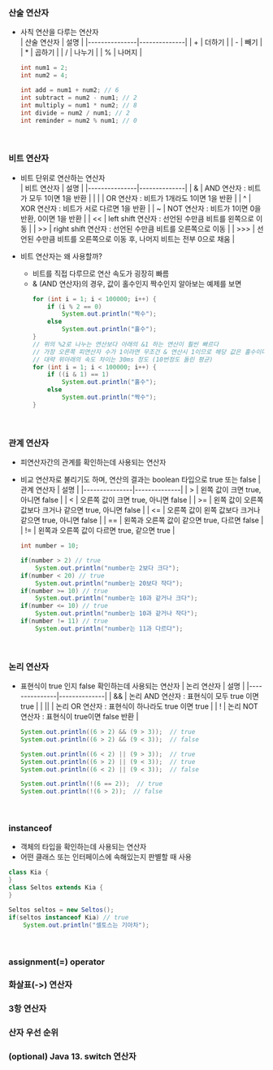 ### 산술 연산자
- 사칙 연산을 다루는 연산자  
  |   산술 연산자    |  	   설명     |
  |---------------|--------------|
  | +             |  더하기 |
  | -             |  빼기  | 
  | *             |  곱하기 |
  | /             |  나누기 |
  | %             |  나머지 |
  ~~~java
  int num1 = 2;
  int num2 = 4;
  
  int add = num1 + num2; // 6
  int subtract = num2 - num1; // 2
  int multiply = num1 * num2; // 8
  int divide = num2 / num1; // 2
  int reminder = num2 % num1; // 0
  
  ~~~
  
</br>


### 비트 연산자
- 비트 단위로 연산하는 연산자  
  |   비트 연산자    |  	   설명     |
  |---------------|--------------|
  | &             |  AND 연산자 : 비트가 모두 1이면 1을 반환 | 
  | \|             |  OR 연산자 : 비트가 1개라도 1이면 1을 반환  | 
  | ^             |  XOR 연산자 : 비트가 서로 다르면 1을 반환 | 
  | ~             |  NOT 연산자 : 비트가 1이면 0을 반환, 0이면 1을 반환 | 
  | <<             |  left shift 연산자 : 선언된 수만큼 비트를 왼쪽으로 이동 | 
  | >>             |  right shift 연산자 : 선언된 수만큼 비트를 오른쪽으로 이동 | 
  | >>>            |  선언된 수만큼 비트를 오른쪽으로 이동 후, 나머지 비트는 전부 0으로 채움 | 
  

- 비트 연산자는 왜 사용할까?
  - 비트를 직접 다루므로 연산 속도가 굉장히 빠름
  - & (AND 연산자)의 경우, 값이 홀수인지 짝수인지 알아보는 예제를 보면
    ~~~java
    for (int i = 1; i < 100000; i++) {
        if (i % 2 == 0)
            System.out.println("짝수");
        else
            System.out.println("홀수");
    }
    // 위의 %2로 나누는 연산보다 아래의 &1 하는 연산이 훨씬 빠르다
    // 가장 오른쪽 피연산자 수가 1이라면 무조건 & 연산시 1이므로 해당 값은 홀수이다
    // 대략 위아래의 속도 차이는 30ms 정도 (10번정도 돌린 평균)
    for (int i = 1; i < 100000; i++) {
        if ((i & 1) == 1)
            System.out.println("홀수");
        else
            System.out.println("짝수");
    }
    ~~~
  
  </br>


### 관계 연산자
- 피연산자간의 관계를 확인하는데 사용되는 연산자
- 비교 연산자로 불리기도 하며, 연산의 결과는 boolean 타입으로 true 또는 false
  |   관계 연산자    |  	   설명     |
  |---------------|--------------|
  | >             |  왼쪽 값이 크면 true, 아니면 false | 
  | <           |  오른쪽 값이 크면 true, 아니면 false  | 
  | >=          |  왼쪽 값이 오른쪽 값보다 크거나 같으면 true, 아니면 false | 
  | <=          |  오른쪽 값이 왼쪽 값보다 크거나 같으면 true, 아니면 false | 
  | ==          |  왼쪽과 오른쪽 값이 같으면 true, 다르면 false | 
  | !=          |  왼쪽과 오른쪽 값이 다르면 true, 같으면 true | 
  ~~~java
  int number = 10;

  if(number > 2) // true
      System.out.println("number는 2보다 크다");
  if(number < 20) // true
      System.out.println("number는 20보다 작다");
  if(number >= 10) // true
      System.out.println("number는 10과 같거나 크다");
  if(number <= 10) // true
      System.out.println("number는 10과 같거나 작다");
  if(number != 11) // true
      System.out.println("number는 11과 다르다");
  ~~~

  </br>
  

### 논리 연산자
- 표현식이 true 인지 false 확인하는데 사용되는 연산자
  |   논리 연산자    |  	   설명     |
  |---------------|--------------|
  | &&             |  논리 AND 연산자 : 표현식이 모두 true 이면 true | 
  | \|\|           |  논리 OR 연산자 : 표현식이 하나라도 true 이면 true  | 
  | !          |  논리 NOT 연산자 : 표현식이 true이면 false 반환 | 
  ~~~java
  System.out.println((6 > 2) && (9 > 3));  // true
  System.out.println((6 > 2) && (9 < 3));  // false

  System.out.println((6 < 2) || (9 > 3));  // true
  System.out.println((6 > 2) || (9 < 3));  // true
  System.out.println((6 < 2) || (9 < 3));  // false

  System.out.println(!(6 == 2));  // true
  System.out.println(!(6 > 2));  // false
  ~~~
  
  </br>
  

### instanceof
- 객체의 타입을 확인하는데 사용되는 연산자
- 어떤 클래스 또는 인터페이스에 속해있는지 판별할 때 사용
~~~java
class Kia {
}
class Seltos extends Kia {
}

Seltos seltos = new Seltos();
if(seltos instanceof Kia) // true
    System.out.println("셀토스는 기아차");
~~~

</br>

### assignment(=) operator

### 화살표(->) 연산자

### 3항 연산자

### 산자 우선 순위

### (optional) Java 13. switch 연산자
